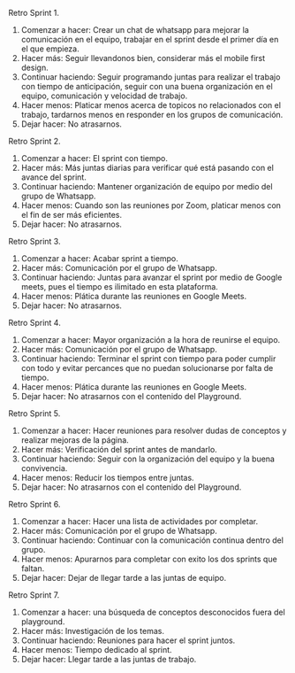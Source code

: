 Retro Sprint 1.

1. Comenzar a hacer: Crear un chat de whatsapp para mejorar la comunicación en el equipo, trabajar en el sprint desde el primer día en el que empieza.
2. Hacer más: Seguir llevandonos bien, considerar más el mobile first design.
3. Continuar haciendo: Seguir programando juntas para realizar el trabajo con tiempo de anticipación, seguir con una buena organización en el equipo, comunicación y velocidad de trabajo.
4. Hacer menos: Platicar menos acerca de topicos no relacionados con el trabajo, tardarnos menos en responder en los grupos de comunicación.
5. Dejar hacer: No atrasarnos.

Retro Sprint 2.
1. Comenzar a hacer: El sprint con tiempo.
2. Hacer más: Más juntas diarias para verificar qué está pasando con el avance del sprint.
3. Continuar haciendo: Mantener organización de equipo por medio del grupo de Whatsapp.
4. Hacer menos: Cuando son las reuniones por Zoom, platicar menos con el fin de ser más eficientes.
5. Dejar hacer: No atrasarnos.

Retro Sprint 3.
1. Comenzar a hacer: Acabar sprint a tiempo.
2. Hacer más: Comunicación por el grupo de Whatsapp.
3. Continuar haciendo: Juntas para avanzar el sprint por medio de Google meets, pues el tiempo es ilimitado en esta plataforma.
4. Hacer menos: Plática durante las reuniones en Google Meets.
5. Dejar hacer: No atrasarnos.

Retro Sprint 4.
1. Comenzar a hacer: Mayor organización a la hora de reunirse el equipo.
2. Hacer más: Comunicación por el grupo de Whatsapp.
3. Continuar haciendo: Terminar el sprint con tiempo para poder cumplir con todo y evitar percances que no puedan solucionarse por falta de tiempo. 
4. Hacer menos: Plática durante las reuniones en Google Meets.
5. Dejar hacer: No atrasarnos con el contenido del Playground.

Retro Sprint 5.
1. Comenzar a hacer: Hacer reuniones para resolver dudas de conceptos y realizar mejoras de la página.
2. Hacer más: Verificación del sprint antes de mandarlo.
3. Continuar haciendo: Seguir con la organización del equipo y la buena convivencia.
4. Hacer menos: Reducir los tiempos entre juntas.
5. Dejar hacer: No atrasarnos con el contenido del Playground.

Retro Sprint 6.
1. Comenzar a hacer: Hacer una lista de actividades por completar.
2. Hacer más: Comunicación por el grupo de Whatsapp.
3. Continuar haciendo: Continuar con la comunicación continua dentro del grupo.
4. Hacer menos: Apurarnos para completar con exito los dos sprints que faltan.
5. Dejar hacer: Dejar de llegar tarde a las juntas de equipo.

Retro Sprint 7.
1. Comenzar a hacer: una búsqueda de conceptos desconocidos fuera del playground.
2. Hacer más: Investigación de los temas.
3. Continuar haciendo: Reuniones para hacer el sprint juntos.
4. Hacer menos: Tiempo dedicado al sprint.
5. Dejar hacer: Llegar tarde a las juntas de trabajo.